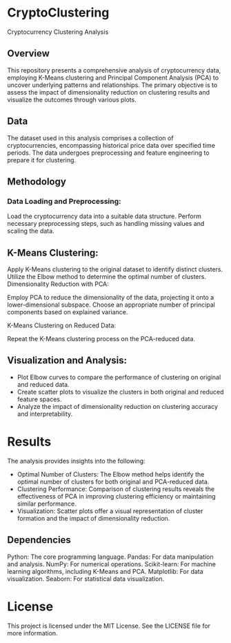 # CryptoClustering

Cryptocurrency Clustering Analysis

## Overview

This repository presents a comprehensive analysis of cryptocurrency data, employing K-Means clustering and Principal Component Analysis (PCA) to uncover underlying patterns and relationships. The primary objective is to assess the impact of dimensionality reduction on clustering results and visualize the outcomes through various plots.

## Data

The dataset used in this analysis comprises a collection of cryptocurrencies, encompassing historical price data over specified time periods. The data undergoes preprocessing and feature engineering to prepare it for clustering.

## Methodology

### Data Loading and Preprocessing:

Load the cryptocurrency data into a suitable data structure.
Perform necessary preprocessing steps, such as handling missing values and scaling the data.

## K-Means Clustering:

Apply K-Means clustering to the original dataset to identify distinct clusters.
Utilize the Elbow method to determine the optimal number of clusters.
Dimensionality Reduction with PCA:

Employ PCA to reduce the dimensionality of the data, projecting it onto a lower-dimensional subspace.
Choose an appropriate number of principal components based on explained variance.

K-Means Clustering on Reduced Data:

Repeat the K-Means clustering process on the PCA-reduced data.

## Visualization and Analysis:

* Plot Elbow curves to compare the performance of clustering on original and reduced data.
* Create scatter plots to visualize the clusters in both original and reduced feature spaces.
* Analyze the impact of dimensionality reduction on clustering accuracy and interpretability.

# Results

The analysis provides insights into the following:

* Optimal Number of Clusters: The Elbow method helps identify the optimal number of clusters for both original and PCA-reduced data.
* Clustering Performance: Comparison of clustering results reveals the effectiveness of PCA in improving clustering efficiency or maintaining similar performance.
* Visualization: Scatter plots offer a visual representation of cluster formation and the impact of dimensionality reduction.

## Dependencies

Python: The core programming language.
Pandas: For data manipulation and analysis.
NumPy: For numerical operations.
Scikit-learn: For machine learning algorithms, including K-Means and PCA.
Matplotlib: For data visualization.
Seaborn: For statistical data visualization.

# License

This project is licensed under the MIT License. See the LICENSE file for more information.

